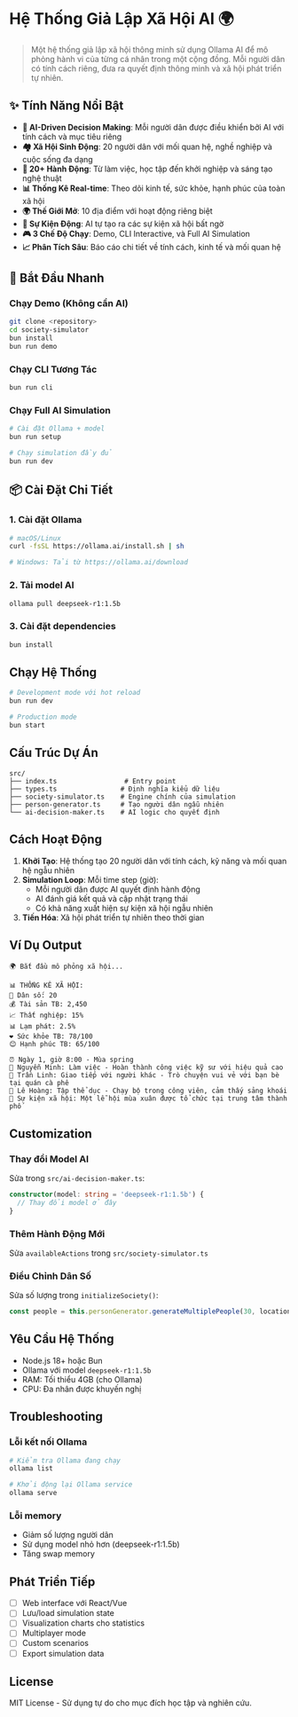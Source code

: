 # Hệ Thống Giả Lập Xã Hội AI 🌍

> Một hệ thống giả lập xã hội thông minh sử dụng Ollama AI để mô phỏng hành vi của từng cá nhân trong một cộng đồng. Mỗi người dân có tính cách riêng, đưa ra quyết định thông minh và xã hội phát triển tự nhiên.

## ✨ Tính Năng Nổi Bật

- **🤖 AI-Driven Decision Making**: Mỗi người dân được điều khiển bởi AI với tính cách và mục tiêu riêng
- **🏘️ Xã Hội Sinh Động**: 20 người dân với mối quan hệ, nghề nghiệp và cuộc sống đa dạng
- **🎯 20+ Hành Động**: Từ làm việc, học tập đến khởi nghiệp và sáng tạo nghệ thuật
- **📊 Thống Kê Real-time**: Theo dõi kinh tế, sức khỏe, hạnh phúc của toàn xã hội
- **🌍 Thế Giới Mở**: 10 địa điểm với hoạt động riêng biệt
- **📰 Sự Kiện Động**: AI tự tạo ra các sự kiện xã hội bất ngờ
- **🎮 3 Chế Độ Chạy**: Demo, CLI Interactive, và Full AI Simulation
- **📈 Phân Tích Sâu**: Báo cáo chi tiết về tính cách, kinh tế và mối quan hệ

## 🚀 Bắt Đầu Nhanh

### Chạy Demo (Không cần AI)

```bash
git clone <repository>
cd society-simulator
bun install
bun run demo
```

### Chạy CLI Tương Tác

```bash
bun run cli
```

### Chạy Full AI Simulation

```bash
# Cài đặt Ollama + model
bun run setup

# Chạy simulation đầy đủ
bun run dev
```

## 📦 Cài Đặt Chi Tiết

### 1. Cài đặt Ollama

```bash
# macOS/Linux
curl -fsSL https://ollama.ai/install.sh | sh

# Windows: Tải từ https://ollama.ai/download
```

### 2. Tải model AI

```bash
ollama pull deepseek-r1:1.5b
```

### 3. Cài đặt dependencies

```bash
bun install
```

## Chạy Hệ Thống

```bash
# Development mode với hot reload
bun run dev

# Production mode
bun start
```

## Cấu Trúc Dự Án

```
src/
├── index.ts                 # Entry point
├── types.ts                # Định nghĩa kiểu dữ liệu
├── society-simulator.ts    # Engine chính của simulation
├── person-generator.ts     # Tạo người dân ngẫu nhiên
└── ai-decision-maker.ts    # AI logic cho quyết định
```

## Cách Hoạt Động

1. **Khởi Tạo**: Hệ thống tạo 20 người dân với tính cách, kỹ năng và mối quan hệ ngẫu nhiên
2. **Simulation Loop**: Mỗi time step (giờ):
   - Mỗi người dân được AI quyết định hành động
   - AI đánh giá kết quả và cập nhật trạng thái
   - Có khả năng xuất hiện sự kiện xã hội ngẫu nhiên
3. **Tiến Hóa**: Xã hội phát triển tự nhiên theo thời gian

## Ví Dụ Output

```
🌍 Bắt đầu mô phỏng xã hội...

📊 THỐNG KÊ XÃ HỘI:
👥 Dân số: 20
💰 Tài sản TB: 2,450
📈 Thất nghiệp: 15%
📊 Lạm phát: 2.5%
❤️ Sức khỏe TB: 78/100
😊 Hạnh phúc TB: 65/100

⏰ Ngày 1, giờ 8:00 - Mùa spring
👤 Nguyễn Minh: Làm việc - Hoàn thành công việc kỹ sư với hiệu quả cao
👤 Trần Linh: Giao tiếp với người khác - Trò chuyện vui vẻ với bạn bè tại quán cà phê
👤 Lê Hoàng: Tập thể dục - Chạy bộ trong công viên, cảm thấy sảng khoái
📰 Sự kiện xã hội: Một lễ hội mùa xuân được tổ chức tại trung tâm thành phố
```

## Customization

### Thay đổi Model AI

Sửa trong `src/ai-decision-maker.ts`:

```typescript
constructor(model: string = 'deepseek-r1:1.5b') {
  // Thay đổi model ở đây
}
```

### Thêm Hành Động Mới

Sửa `availableActions` trong `src/society-simulator.ts`

### Điều Chỉnh Dân Số

Sửa số lượng trong `initializeSociety()`:

```typescript
const people = this.personGenerator.generateMultiplePeople(30, locations); // Thay đổi từ 20 thành 30
```

## Yêu Cầu Hệ Thống

- Node.js 18+ hoặc Bun
- Ollama với model `deepseek-r1:1.5b`
- RAM: Tối thiểu 4GB (cho Ollama)
- CPU: Đa nhân được khuyến nghị

## Troubleshooting

### Lỗi kết nối Ollama

```bash
# Kiểm tra Ollama đang chạy
ollama list

# Khởi động lại Ollama service
ollama serve
```

### Lỗi memory

- Giảm số lượng người dân
- Sử dụng model nhỏ hơn (deepseek-r1:1.5b)
- Tăng swap memory

## Phát Triển Tiếp

- [ ] Web interface với React/Vue
- [ ] Lưu/load simulation state
- [ ] Visualization charts cho statistics
- [ ] Multiplayer mode
- [ ] Custom scenarios
- [ ] Export simulation data

## License

MIT License - Sử dụng tự do cho mục đích học tập và nghiên cứu.
